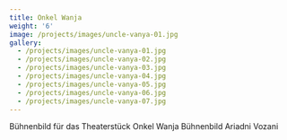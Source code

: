 ```yaml
---
title: Onkel Wanja
weight: '6'
image: /projects/images/uncle-vanya-01.jpg
gallery:
  - /projects/images/uncle-vanya-01.jpg
  - /projects/images/uncle-vanya-02.jpg
  - /projects/images/uncle-vanya-03.jpg
  - /projects/images/uncle-vanya-04.jpg
  - /projects/images/uncle-vanya-05.jpg
  - /projects/images/uncle-vanya-06.jpg
  - /projects/images/uncle-vanya-07.jpg
---
```

Bühnenbild für das Theaterstück Onkel Wanja
Bühnenbild Ariadni Vozani
